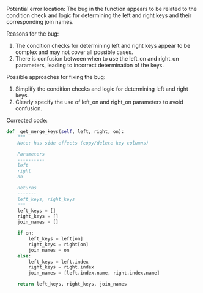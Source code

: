 Potential error location: The bug in the function appears to be related to the condition check and logic for determining the left and right keys and their corresponding join names.

Reasons for the bug:
1. The condition checks for determining left and right keys appear to be complex and may not cover all possible cases.
2. There is confusion between when to use the left_on and right_on parameters, leading to incorrect determination of the keys.

Possible approaches for fixing the bug:
1. Simplify the condition checks and logic for determining left and right keys.
2. Clearly specify the use of left_on and right_on parameters to avoid confusion.

Corrected code:
```python
def _get_merge_keys(self, left, right, on):
    """
    Note: has side effects (copy/delete key columns)

    Parameters
    ----------
    left
    right
    on

    Returns
    -------
    left_keys, right_keys
    """
    left_keys = []
    right_keys = []
    join_names = []

    if on:
        left_keys = left[on]
        right_keys = right[on]
        join_names = on
    else:
        left_keys = left.index
        right_keys = right.index
        join_names = [left.index.name, right.index.name]

    return left_keys, right_keys, join_names
```